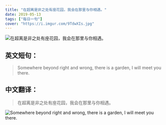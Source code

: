 ```yaml
---
title: "在超离是非之处有座花园，我会在那里与你相遇。"
date: 2019-05-13
tags: ["每日一句"]
cover: "https://i.imgur.com/9TdwXIs.jpg"
---
```


![在超离是非之处有座花园，我会在那里与你相遇。](https://i.imgur.com/cYSD3ns.jpg)

## 英文短句：
> Somewhere beyond right and wrong, there is a garden, I will meet you there. 

<!--more-->

## 中文翻译：
> 在超离是非之处有座花园，我会在那里与你相遇。

![Somewhere beyond right and wrong, there is a garden, I will meet you there. ](https://i.imgur.com/RB527wp.jpg)

